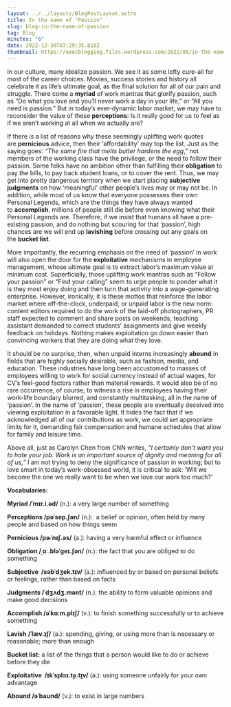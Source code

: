 ```yaml
---
layout: ../../layouts/BlogPostLayout.astro
title: In the name of ‘Passion’
slug: blog-in-the-name-of-passion
tag: Blog
minutes: "6"
date: 2022-12-30T07:29:35.818Z
thumbnail: https://eeecblogging.files.wordpress.com/2022/08/in-the-name-of-passion.png
---
```

In our culture, many idealize passion. We see it as some lofty cure-all for most of the career choices. Movies, success stories and history all celebrate it as life’s ultimate goal, as the final solution for all of our pain and struggle. There come a **myriad** of work mantras that glorify passion, such as “Do what you love and you’ll never work a day in your life,” or “All you need is passion.” But in today’s ever-dynamic labor market, we may have to reconsider the value of these **perceptions**: Is it really good for us to feel as if we aren’t working at all when we actually are?

If there is a list of reasons why these seemingly uplifting work quotes are **pernicious** advice, then their ‘affordability’ may top the list. Just as the saying goes: *“The same fire that melts butter hardens the egg*,” not members of the working class have the privilege, or the need to follow their passion. Some folks have no ambition other than fulfilling their **obligation** to pay the bills, to pay back student loans, or to cover the rent. Thus, we may get into pretty dangerous territory when we start placing **subjective judgments** on how ‘meaningful’ other people’s lives may or may not be. In addition, while most of us know that everyone possesses their own Personal Legends, which are the things they have always wanted to **accomplish**, millions of people still die before even knowing what their Personal Legends are. Therefore, if we insist that humans all have a pre-existing passion, and do nothing but scouring for that ‘passion’, high chances are we will end up **lavishing** before crossing out any goals on the **bucket list**. 

More importantly, the recurring emphasis on the need of ‘passion’ in work will also open the door for the **exploitative** mechanisms in employee management, whose ultimate goal is to extract labor’s maximum value at minimum cost. Superficially, those uplifting work mantras such as “Follow your passion” or “Find your calling” seem to urge people to ponder what it is they most enjoy doing and then turn that activity into a wage-generating enterprise. However, ironically, it is these mottos that reinforce the labor market where off-the-clock, underpaid, or unpaid labor is the new norm: content editors required to do the work of the laid-off photographers, PR staff expected to comment and share posts on weekends, teaching assistant demanded to correct students’ assignments and give weekly feedback on holidays. Nothing makes exploitation go down easier than convincing workers that they are doing what they love.

It should be no surprise, then, when unpaid interns increasingly **abound** in fields that are highly socially desirable, such as fashion, media, and education. These industries have long been accustomed to masses of employees willing to work for social currency instead of actual wages, for CV’s feel-good factors rather than material rewards. It would also be of no rare occurrence, of course, to witness a rise in employees having their work-life boundary blurred, and constantly multitasking, all in the name of ‘passion’. In the name of ‘passion’, these people are eventually deceived into viewing exploitation in a favorable light. It hides the fact that if we acknowledged all of our contributions as work, we could set appropriate limits for it, demanding fair compensation and humane schedules that allow for family and leisure time.

Above all, just as Carolyn Chen from CNN writes, *“I certainly don’t want you to hate your job. Work is an important source of dignity and meaning for all of us,”* I am not trying to deny the significance of passion in working; but to love smart in today’s work-obsessed world, it is critical to ask: ‘Will we become the one we really want to be when we love our work too much?’

**Vocabularies:**

**Myriad /ˈmɪr.i.əd/** (n.): a very large number of something

**Perceptions /pəˈsep.ʃən/** (n.):  a belief or opinion, often held by many people and based on how things seem

**Pernicious /pɚˈnɪʃ.əs/** (a.): having a very harmful effect or influence

**Obligation /ˌɑː.bləˈɡeɪ.ʃən/** (n.): the fact that you are obliged to do something

**Subjective  /səbˈdʒek.tɪv/** (a.): influenced by or based on personal beliefs or feelings, rather than based on facts

**Judgments /ˈdʒʌdʒ.mənt/** (n.): the ability to form valuable opinions and make good decisions

**Accomplish /əˈkɑːm.plɪʃ/** (v.): to finish something successfully or to achieve something

**Lavish** **/ˈlæv.ɪʃ/** (a.): spending, giving, or using more than is necessary or reasonable; more than enough

**Bucket list:** a list of the things that a person would like to do or achieve before they die

**Exploitative  /ɪkˈsplɔɪ.t̬ə.t̬ɪv/** (a.): using someone unfairly for your own advantage

**Abound /əˈbaʊnd/** (v.): to exist in large numbers